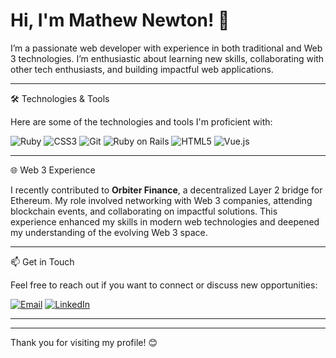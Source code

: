 # Hi, I'm Mathew Newton! 👋
I’m a passionate web developer with experience in both traditional and Web 3 technologies. I’m enthusiastic about learning new skills, collaborating with other tech enthusiasts, and building impactful web applications.
<hr>
🛠️ Technologies & Tools

Here are some of the technologies and tools I'm proficient with:

![Ruby](https://img.shields.io/badge/-Ruby-%23CC342D?logo=ruby&logoColor=white)
![CSS3](https://img.shields.io/badge/-CSS3-%231572B6?logo=css3&logoColor=white)
![Git](https://img.shields.io/badge/-Git-%23F05032?logo=git&logoColor=white)
![Ruby on Rails](https://img.shields.io/badge/-Ruby%20on%20Rails-%23CC0000?logo=ruby&logoColor=white)
![HTML5](https://img.shields.io/badge/-HTML5-%23E34F26?logo=html5&logoColor=white)
![Vue.js](https://img.shields.io/badge/-Vue.js-%234FC08D?logo=vue.js&logoColor=white)
<hr>
🌐 Web 3 Experience

I recently contributed to **Orbiter Finance**, a decentralized Layer 2 bridge for Ethereum. My role involved networking with Web 3 companies, attending blockchain events, and collaborating on impactful solutions. This experience enhanced my skills in modern web technologies and deepened my understanding of the evolving Web 3 space.
<hr>
📫 Get in Touch

Feel free to reach out if you want to connect or discuss new opportunities:

[![Email](https://img.shields.io/static/v1?message=Email&logo=gmail&label=&color=D14836&logoColor=white&style=for-the-badge)](mailto:mathewnewton1994@gmail.com)
[![LinkedIn](https://img.shields.io/static/v1?message=LinkedIn&logo=linkedin&label=&color=0077B5&logoColor=white&style=for-the-badge)](https://www.linkedin.com/in/mathew-newton1)

---

---

Thank you for visiting my profile! 😊

